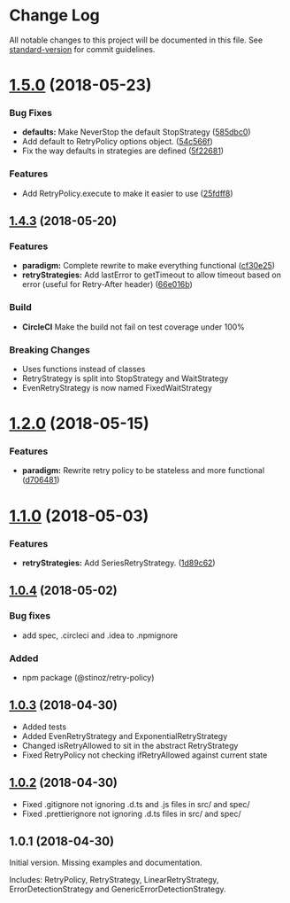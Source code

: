 # Change Log

All notable changes to this project will be documented in this file. See [standard-version](https://github.com/conventional-changelog/standard-version) for commit guidelines.

<a name="1.5.0"></a>
# [1.5.0](https://github.com/stijnbuurman/retry-policy/compare/1.4.3...1.5.0) (2018-05-23)


### Bug Fixes

* **defaults:** Make NeverStop the default StopStrategy ([585dbc0](https://github.com/stijnbuurman/retry-policy/commit/585dbc0))
* Add default to RetryPolicy options object. ([54c566f](https://github.com/stijnbuurman/retry-policy/commit/54c566f))
* Fix the way defaults in strategies are defined ([5f22681](https://github.com/stijnbuurman/retry-policy/commit/5f22681))


### Features

* Add RetryPolicy.execute to make it easier to use ([25fdff8](https://github.com/stijnbuurman/retry-policy/commit/25fdff8))



<a name="1.4.3"></a>
## [1.4.3](https://github.com/stijnbuurman/retry-policy/compare/v1.2.0...v1.4.3) (2018-05-20)


### Features

* **paradigm:** Complete rewrite to make everything functional ([cf30e25](https://github.com/stijnbuurman/retry-policy/commit/cf30e25))
* **retryStrategies:** Add lastError to getTimeout to allow timeout based on error (useful for Retry-After header) ([66e016b](https://github.com/stijnbuurman/retry-policy/commit/66e016b))

### Build
* **CircleCI** Make the build not fail on test coverage under 100%

### Breaking Changes
* Uses functions instead of classes
* RetryStrategy is split into StopStrategy and WaitStrategy
* EvenRetryStrategy is now named FixedWaitStrategy


<a name="1.2.0"></a>
# [1.2.0](https://github.com/stijnbuurman/retry-policy/compare/1.1.0...1.2.0) (2018-05-15)


### Features

* **paradigm:** Rewrite retry policy to be stateless and more functional ([d706481](https://github.com/stijnbuurman/retry-policy/commit/d706481))



<a name="1.1.0"></a>
# [1.1.0](https://github.com/stijnbuurman/retry-policy/compare/v1.0.2...v1.1.0) (2018-05-03)


### Features

* **retryStrategies:** Add SeriesRetryStrategy. ([1d89c62](https://github.com/stijnbuurman/retry-policy/commit/1d89c62))



<a name="1.0.4"></a>
## [1.0.4](https://github.com/stijnbuurman/retry-policy/compare/v1.0.2...v1.0.4) (2018-05-02)
### Bug fixes
- add spec, .circleci and .idea to .npmignore

### Added
- npm package (@stinoz/retry-policy)


<a name="1.0.3"></a>
## [1.0.3](https://github.com/stijnbuurman/retry-policy/compare/v1.0.2...v1.0.3) (2018-04-30)
- Added tests
- Added EvenRetryStrategy and ExponentialRetryStrategy
- Changed isRetryAllowed to sit in the abstract RetryStrategy
- Fixed RetryPolicy not checking ifRetryAllowed against current state


<a name="1.0.2"></a>
## [1.0.2](https://github.com/stijnbuurman/retry-policy/compare/v1.0.1...v1.0.2) (2018-04-30)
- Fixed .gitignore not ignoring .d.ts and .js files in src/ and spec/
- Fixed .prettierignore not ignoring .d.ts files in src/ and spec/


<a name="1.0.1"></a>
## 1.0.1 (2018-04-30)
Initial version. Missing examples and documentation.

Includes: RetryPolicy, RetryStrategy, LinearRetryStrategy, ErrorDetectionStrategy and GenericErrorDetectionStrategy.